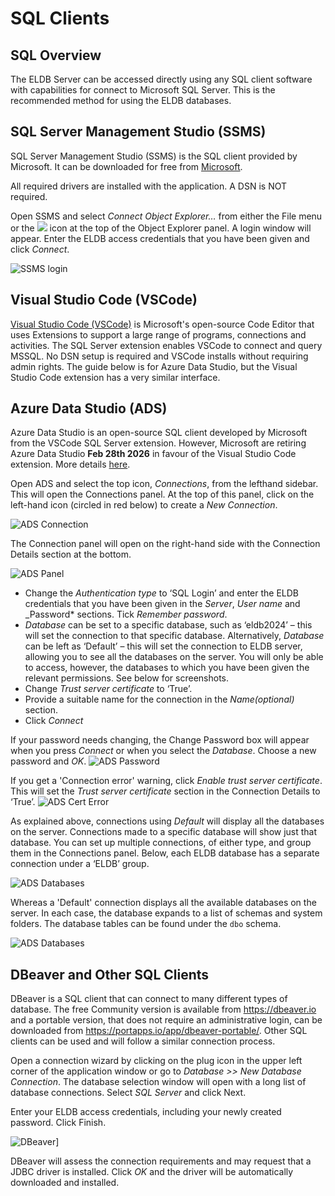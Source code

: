 # SQL Clients
## SQL Overview

The ELDB Server can be accessed directly using any SQL client software with capabilities for connect to Microsoft SQL Server.  This is the recommended method for using the ELDB databases.

## SQL Server Management Studio (SSMS)
SQL Server Management Studio (SSMS) is the SQL client provided by Microsoft. It can be downloaded for free from [Microsoft](<https://docs.microsoft.com/en-us/sql/ssms/download-sql-server-management-studio-ssms?view=sql-server-ver15>).

All required drivers are installed with the application. A DSN is NOT required.

Open SSMS and select *Connect Object Explorer…* from either the File menu or the ![](../../_img/Connect/SSMS_connection_button.png) icon at the top of the Object Explorer panel. A login window will appear. Enter the ELDB access credentials that you have been given and click *Connect*.

![SSMS login](../../_img/Connect/SSMS_login.png)

## Visual Studio Code (VSCode)
[Visual Studio Code (VSCode)](https://code.visualstudio.com/) is Microsoft's open-source Code Editor that uses Extensions to support a large range of programs, connections and activities.  The SQL Server extension enables VSCode to connect and query MSSQL. No DSN setup is required and VSCode installs without requiring admin rights. The guide below is for Azure Data Studio, but the Visual Studio Code extension has a very similar interface.
## Azure Data Studio (ADS)
Azure Data Studio is an open-source SQL client developed by Microsoft from the VSCode SQL Server extension.  However, Microsoft are retiring Azure Data Studio **Feb 28th 2026** in favour of the Visual Studio Code extension. More details [here](https://learn.microsoft.com/en-us/azure-data-studio/whats-happening-azure-data-studio).

Open ADS and select the top icon, *Connections*, from the lefthand sidebar. This will open the Connections panel. At the top of this panel, click on the left-hand icon (circled in red below) to create a *New Connection*.

![ADS Connection](../../_img/Connect/ADS_connection_SS.png)

The Connection panel will open on the right-hand side with the Connection Details section at the bottom.

![ADS Panel](../../_img/Connect/ADS_connection_panel.png)

- Change the *Authentication type* to ‘SQL Login’ and enter the ELDB credentials that you have been given in the *Server*, *User name* and _Password* sections. Tick *Remember password*.
- *Database* can be set to a specific database, such as ‘eldb2024’ – this will set the connection to that specific database. Alternatively, *Database* can be left as ‘Default’ – this will set the connection to ELDB server, allowing you to see all the databases on the server. You will only be able to access, however, the databases to which you have been given the relevant permissions. See below for screenshots.
- Change *Trust server certificate* to ‘True’.
- Provide a suitable name for the connection in the *Name(optional)* section.
- Click *Connect*

If your password needs changing, the Change Password box will appear when you press *Connect* or when you select the *Database*. Choose a new password and *OK*. 
![ADS Password](../../_img/Connect/ADS_password.png)

If you get a 'Connection error' warning, click *Enable trust server certificate*. This will set the *Trust server certificate* section in the Connection Details to ‘True’.
![ADS Cert Error](../../_img/Connect/ADS_trust_cert.png)
 
As explained above, connections using *Default* will display all the databases on the server. Connections made to a specific database will show just that database. You can set up multiple connections, of either type, and group them in the Connections panel. Below, each ELDB database has a separate connection under a ‘ELDB’ group.

![ADS Databases](../../_img/Connect/ADS_table_tree.png)

Whereas a 'Default' connection displays all the available databases on the server.  In each case, the database expands to a list of schemas and system folders. The database tables can be found under the `dbo` schema.

![ADS Databases](../../_img/Connect/ADS_db_tree.png)

## DBeaver and Other SQL Clients

DBeaver is a SQL client that can connect to many different types of database. The free Community version is available from <https://dbeaver.io> and a portable version, that does not require an administrative login, can be downloaded from <https://portapps.io/app/dbeaver-portable/>. Other SQL clients can be used and will follow a similar connection process.

Open a connection wizard by clicking on the plug icon in the upper left corner of the application window or go to *Database >> New Database Connection*. The database selection window will open with a long list of database connections. Select *SQL Server* and click Next.

Enter your ELDB access credentials, including your newly created password. Click Finish.

![DBeaver](../../_img/Connect/DBeaver_connection.png)]

DBeaver will assess the connection requirements and may request that a JDBC driver is installed. Click *OK* and the driver will be automatically downloaded and installed.
